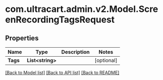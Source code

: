
# com.ultracart.admin.v2.Model.ScreenRecordingTagsRequest

## Properties

Name | Type | Description | Notes
------------ | ------------- | ------------- | -------------
**Tags** | **List&lt;string&gt;** |  | [optional] 

[[Back to Model list]](../README.md#documentation-for-models)
[[Back to API list]](../README.md#documentation-for-api-endpoints)
[[Back to README]](../README.md)

